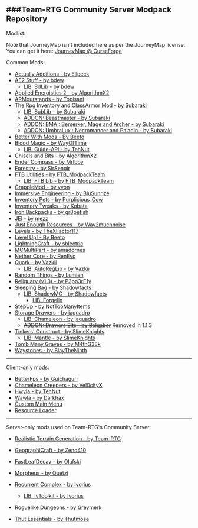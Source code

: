 ###Team-RTG Community Server Modpack Repository
---
Modlist:

Note that JourneyMap isn't included here as per the JourneyMap license.
You can get it here: [JourneyMap @ CurseForge](https://minecraft.curseforge.com/projects/journeymap-32274/files/2348043)

Common Mods:
* [Actually Additions - by Ellpeck](https://minecraft.curseforge.com/projects/actually-additions)
* [AE2 Stuff - by bdew](https://minecraft.curseforge.com/projects/ae2-stuff)
	- [LIB: BdLib - by bdew](https://minecraft.curseforge.com/projects/bdlib)
* [Applied Energistics 2 - by AlgorithmX2](http://ae-mod.info/)
* [ARMourstands - by Topisani](https://minecraft.curseforge.com/projects/armourstands)
* [The Rpg Inventory and ClassArmor Mod - by Subaraki](https://minecraft.curseforge.com/projects/the-rpg-inventory-and-classarmor-mod)
	- [LIB: SubLib - by Subaraki](https://minecraft.curseforge.com/projects/sublib)
	- [ADDON: Beastmaster - by Subaraki](https://minecraft.curseforge.com/projects/class-armor-beast-master)
	- [ADDON: BMA : Berserker, Mage and Archer - by Subaraki](https://minecraft.curseforge.com/projects/class-armor-berserker-mage-and-archer)
	- [ADDON: UmbraLux : Necromancer and Paladin - by Subaraki](https://minecraft.curseforge.com/projects/class-armor-necromancer-and-paladin)
* [Better With Mods - By Beeto](https://minecraft.curseforge.com/projects/better-with-mods)
* [Blood Magic - by WayOfTime](https://minecraft.curseforge.com/projects/blood-magic)
	- [LIB: Guide-API - by TehNut](https://minecraft.curseforge.com/projects/guide-api)
* [Chisels and Bits - by AlgorithmX2](https://minecraft.curseforge.com/projects/chisels-bits)
* [Ender Compass - by MrIbby](https://minecraft.curseforge.com/projects/ender-compass)
* [Forestry - by SirSengir](https://forestryforminecraft.info/)
* [FTB Utilities - by FTB_ModpackTeam](https://minecraft.curseforge.com/projects/ftb-utilities)
	- [LIB: FTB Lib - by FTB_ModpackTeam](https://minecraft.curseforge.com/projects/ftblib)
* [GrappleMod - by yyon](https://github.com/yyon/grapplemod)
* [Immersive Engineering - by BluSunrize](https://minecraft.curseforge.com/projects/immersive-engineering)
* [Inventory Pets - by Purplicious_Cow](http://www.minecraftforum.net/forums/mapping-and-modding/minecraft-mods/2402467-inventory-pets-animated-creatures-that-live-in)
* [Inventory Tweaks - by Kobata](https://minecraft.curseforge.com/projects/inventory-tweaks)
* [Iron Backpacks - by gr8pefish](https://minecraft.curseforge.com/projects/iron-backpacks)
* [JEI - by mezz](https://minecraft.curseforge.com/projects/just-enough-items-jei)
* [Just Enough Resources - by Way2muchnoise](https://minecraft.curseforge.com/projects/just-enough-resources-jer)
* [Levels - by TheXFactor117](https://minecraft.curseforge.com/projects/levels)
* [Level Up! - By Beeto](https://minecraft.curseforge.com/projects/level-up)
* [LightningCraft - by sblectric](https://minecraft.curseforge.com/projects/lightningcraft)
* [MCMultiPart - by amadornes](https://minecraft.curseforge.com/projects/mcmultipart)
* [Nether Core - by RenEvo](https://minecraft.curseforge.com/projects/nether-core)
* [Quark - by Vazkii](http://quark.vazkii.us/)
	- [LIB: AutoRegLib - by Vazkii](https://minecraft.curseforge.com/projects/autoreglib)
* [Random Things - by Lumien](https://minecraft.curseforge.com/projects/random-things)
* [Reliquary (v1.3) - by P3pp3rF1y](https://minecraft.curseforge.com/projects/reliquary-v1-3)
* [Sleeping Bag - by Shadowfacts](https://minecraft.curseforge.com/projects/sleeping-bag)
	- [LIB: ShadowMC - by Shadowfacts](https://minecraft.curseforge.com/projects/shadowmc)
		- [LIB: Forgelin](https://minecraft.curseforge.com/projects/shadowfacts-forgelin)
* [StepUp - by NotTooManyItems](https://minecraft.curseforge.com/projects/stepup)
* [Storage Drawers - by jaquadro](https://minecraft.curseforge.com/projects/storage-drawers)
	- [LIB: Chameleon - by jaquadro](https://minecraft.curseforge.com/projects/chameleon)
	- ~~[ADDON: Drawers Bits - by Belgabor](https://minecraft.curseforge.com/projects/drawers-bits)~~ Removed in 1.1.3
* [Tinkers' Construct - by SlimeKnights](https://minecraft.curseforge.com/projects/tinkers-construct)
	- [LIB: Mantle - by SlimeKnights](https://minecraft.curseforge.com/projects/mantle)
* [Tomb Many Graves - by M4thG33k](https://minecraft.curseforge.com/projects/tomb-many-graves)
* [Waystones - by BlayTheNinth](https://minecraft.curseforge.com/projects/waystones)

---

Client-only mods:
* [BetterFps - by Guichaguri](https://minecraft.curseforge.com/projects/betterfps)
* [Chameleon Creepers - by Vel0cityX](https://minecraft.curseforge.com/projects/chameleon-creepers)
* [Hwyla - by TehNut](https://minecraft.curseforge.com/projects/hwyla)
* [Wawla - by Darkhax](https://minecraft.curseforge.com/projects/wawla-what-are-we-looking-at)
* [Custom Main Menu](https://minecraft.curseforge.com/projects/custom-main-menu)
* [Resource Loader](https://minecraft.curseforge.com/projects/resource-loader)

---

Server-only mods used on Team-RTG's Community Server:
* [Realistic Terrain Generation - by Team-RTG](https://minecraft.curseforge.com/projects/realistic-terrain-generation)
* [GeographiCraft - by Zeno410](https://minecraft.curseforge.com/projects/climate-control)

* [FastLeafDecay - by Olafski](https://minecraft.curseforge.com/projects/fastleafdecay)
* [Morpheus - by Quetzi](https://minecraft.curseforge.com/projects/morpheus)
* [Recurrent Complex - by Ivorius](https://minecraft.curseforge.com/projects/recurrent-complex)
	- [LIB: IvToolkit - by Ivorius](https://minecraft.curseforge.com/projects/ivtoolkit)
* [Roguelike Dungeons - by Greymerk](https://minecraft.curseforge.com/projects/roguelike-dungeons)
* [Thut Essentials - by Thutmose](https://minecraft.curseforge.com/projects/thut-essentials)
